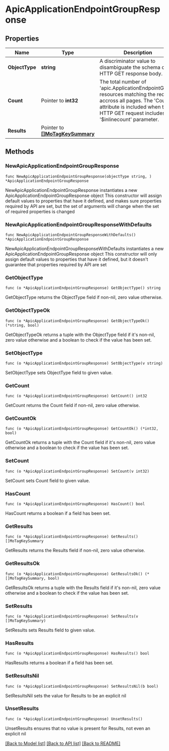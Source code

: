 # ApicApplicationEndpointGroupResponse

## Properties

Name | Type | Description | Notes
------------ | ------------- | ------------- | -------------
**ObjectType** | **string** | A discriminator value to disambiguate the schema of a HTTP GET response body. | 
**Count** | Pointer to **int32** | The total number of &#39;apic.ApplicationEndpointGroup&#39; resources matching the request, accross all pages. The &#39;Count&#39; attribute is included when the HTTP GET request includes the &#39;$inlinecount&#39; parameter. | [optional] 
**Results** | Pointer to [**[]MoTagKeySummary**](MoTagKeySummary.md) |  | [optional] 

## Methods

### NewApicApplicationEndpointGroupResponse

`func NewApicApplicationEndpointGroupResponse(objectType string, ) *ApicApplicationEndpointGroupResponse`

NewApicApplicationEndpointGroupResponse instantiates a new ApicApplicationEndpointGroupResponse object
This constructor will assign default values to properties that have it defined,
and makes sure properties required by API are set, but the set of arguments
will change when the set of required properties is changed

### NewApicApplicationEndpointGroupResponseWithDefaults

`func NewApicApplicationEndpointGroupResponseWithDefaults() *ApicApplicationEndpointGroupResponse`

NewApicApplicationEndpointGroupResponseWithDefaults instantiates a new ApicApplicationEndpointGroupResponse object
This constructor will only assign default values to properties that have it defined,
but it doesn't guarantee that properties required by API are set

### GetObjectType

`func (o *ApicApplicationEndpointGroupResponse) GetObjectType() string`

GetObjectType returns the ObjectType field if non-nil, zero value otherwise.

### GetObjectTypeOk

`func (o *ApicApplicationEndpointGroupResponse) GetObjectTypeOk() (*string, bool)`

GetObjectTypeOk returns a tuple with the ObjectType field if it's non-nil, zero value otherwise
and a boolean to check if the value has been set.

### SetObjectType

`func (o *ApicApplicationEndpointGroupResponse) SetObjectType(v string)`

SetObjectType sets ObjectType field to given value.


### GetCount

`func (o *ApicApplicationEndpointGroupResponse) GetCount() int32`

GetCount returns the Count field if non-nil, zero value otherwise.

### GetCountOk

`func (o *ApicApplicationEndpointGroupResponse) GetCountOk() (*int32, bool)`

GetCountOk returns a tuple with the Count field if it's non-nil, zero value otherwise
and a boolean to check if the value has been set.

### SetCount

`func (o *ApicApplicationEndpointGroupResponse) SetCount(v int32)`

SetCount sets Count field to given value.

### HasCount

`func (o *ApicApplicationEndpointGroupResponse) HasCount() bool`

HasCount returns a boolean if a field has been set.

### GetResults

`func (o *ApicApplicationEndpointGroupResponse) GetResults() []MoTagKeySummary`

GetResults returns the Results field if non-nil, zero value otherwise.

### GetResultsOk

`func (o *ApicApplicationEndpointGroupResponse) GetResultsOk() (*[]MoTagKeySummary, bool)`

GetResultsOk returns a tuple with the Results field if it's non-nil, zero value otherwise
and a boolean to check if the value has been set.

### SetResults

`func (o *ApicApplicationEndpointGroupResponse) SetResults(v []MoTagKeySummary)`

SetResults sets Results field to given value.

### HasResults

`func (o *ApicApplicationEndpointGroupResponse) HasResults() bool`

HasResults returns a boolean if a field has been set.

### SetResultsNil

`func (o *ApicApplicationEndpointGroupResponse) SetResultsNil(b bool)`

 SetResultsNil sets the value for Results to be an explicit nil

### UnsetResults
`func (o *ApicApplicationEndpointGroupResponse) UnsetResults()`

UnsetResults ensures that no value is present for Results, not even an explicit nil

[[Back to Model list]](../README.md#documentation-for-models) [[Back to API list]](../README.md#documentation-for-api-endpoints) [[Back to README]](../README.md)


